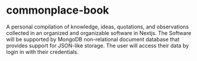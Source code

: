 # commonplace-book
A personal compilation of knowledge, ideas, quotations, and observations collected in an organized and organizable software in Nextjs. The Software will be supported by MongoDB non-relational document database that provides support for JSON-like storage. The user will access their data by login in with their credentials.
